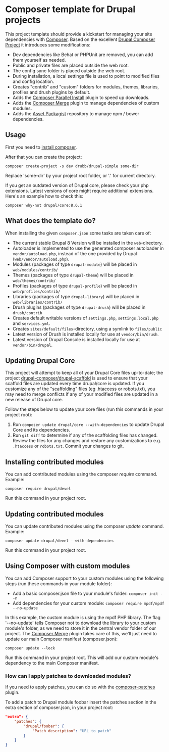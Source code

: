 # Composer template for Drupal projects

This project template should provide a kickstart for managing your site
dependencies with [Composer](https://getcomposer.org/). Based on the excellent [Drupal Composer Project](https://github.com/drupal-composer/drupal-project)
it introduces some modifications:

- Dev dependencies like Behat or PHPUnit are removed, you can add them yourself as needed.
- Public and private files are placed outside the web root.
- The config sync folder is placed outside the web root.
- During installation, a local settings file is used to point to modified files and config location.
- Creates "contrib" and "custom" folders for modules, themes, libraries, profiles and drush plugins by default.
- Adds the [Composer Parallel Install](https://github.com/hirak/prestissimo) plugin to speed up downloads.
- Adds the [Composer Merge](https://github.com/wikimedia/composer-merge-plugin) plugin to manage dependencies of custom modules.
- Adds the [Asset Packagist](https://asset-packagist.org) repository to manage npm / bower dependencies.

## Usage

First you need to [install composer](https://getcomposer.org/doc/00-intro.md#installation-linux-unix-osx).

After that you can create the project:

```
composer create-project -s dev drubb/drupal-simple some-dir
```

Replace 'some-dir' by your project root folder, or '.' for current directory.

If you get an outdated version of Drupal core, please check your php extensions. Latest versions of core
might require additional extensions. Here's an example how to check this:

```
composer why-not drupal/core:8.6.1
```

## What does the template do?

When installing the given `composer.json` some tasks are taken care of:

* The current stable Drupal 8 Version will be installed in the `web`-directory.
* Autoloader is implemented to use the generated composer autoloader in `vendor/autoload.php`,
  instead of the one provided by Drupal (`web/vendor/autoload.php`).
* Modules (packages of type `drupal-module`) will be placed in `web/modules/contrib/`
* Themes (packages of type `drupal-theme`) will be placed in `web/themes/contrib/`
* Profiles (packages of type `drupal-profile`) will be placed in `web/profiles/contrib/`
* Libraries (packages of type `drupal-library`) will be placed in `web/libraries/contrib/`
* Drush plugins (packages of type `drupal-drush`) will be placed in `drush/contrib`
* Creates default writable versions of `settings.php`, `settings.local.php` and `services.yml`.
* Creates `sites/default/files`-directory, using a symlink to `files/public`
* Latest version of Drush is installed locally for use at `vendor/bin/drush`.
* Latest version of Drupal Console is installed locally for use at `vendor/bin/drupal`.

## Updating Drupal Core

This project will attempt to keep all of your Drupal Core files up-to-date; the
project [drupal-composer/drupal-scaffold](https://github.com/drupal-composer/drupal-scaffold)
is used to ensure that your scaffold files are updated every time drupal/core is
updated. If you customize any of the "scaffolding" files (eg .htaccess or robots.txt),
you may need to merge conflicts if any of your modified files are updated in a
new release of Drupal core.

Follow the steps below to update your core files (run this commands in your project root):

1. Run `composer update drupal/core --with-dependencies` to update Drupal Core and its dependencies.
2. Run `git diff` to determine if any of the scaffolding files has changed.
   Review the files for any changes and restore any customizations to e.g.
  `.htaccess` or `robots.txt`. Commit your changes to git.

## Installing contributed modules

You can add contributed modules using the composer *require* command. Example:

```composer require drupal/devel```

Run this command in your project root.


## Updating contributed modules

You can update contributed modules using the composer *update* command. Example:

```composer update drupal/devel --with-dependencies```

Run this command in your project root.

## Using Composer with custom modules

You can add Composer support to your custom modules using the following steps (run these commands in your module folder):

* Add a basic composer.json file to your module's folder: `composer init --n`
* Add dependencies for your custom module: `composer require mpdf/mpdf --no-update`

In this example, the custom module is using the mpdf PHP library. The flag '--no-update' tells
Composer not to download the library to your custom module's folder, as we need to store it in the
central vendor folder of our project. The [Composer Merge](https://github.com/wikimedia/composer-merge-plugin) plugin takes care of this, we'll just need
to update our main Composer manifest (composer.json):

```
composer update --lock
```
Run this command in your project root. This will add our custom module's dependency to the main Composer manifest.

### How can I apply patches to downloaded modules?

If you need to apply patches, you can do so with the
[composer-patches](https://github.com/cweagans/composer-patches) plugin.

To add a patch to Drupal module foobar insert the patches section in the extra
section of composer.json, in your project root:

```json
"extra": {
    "patches": {
        "drupal/foobar": {
            "Patch description": "URL to patch"
        }
    }
}
```

